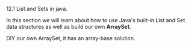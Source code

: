 12.1 List and Sets in java. 

In this section we will learn about how to use Java's built-in List and Set 
data structures as well as build our own **ArraySet**. 

DIY our own ArraySet, it has an array-base solution. 


